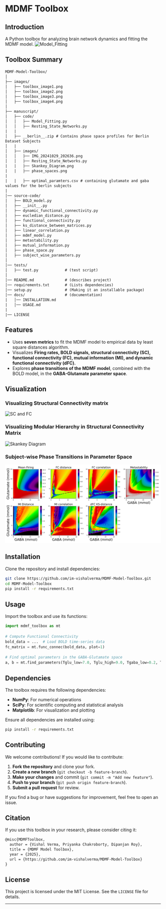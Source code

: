 # MDMF Toolbox

## Introduction
A Python toolbox for analyzing brain network dynamics and fitting the MDMF model.
![Model_Fitting](https://github.com/im-vishalverma/MDMF-Model-Toolbox/blob/main/images/toolbox_image2.png)

## Toolbox Summary

```plaintext
MDMF-Model-Toolbox/
│
├── images/
│   ├── toolbox_image1.png
│   ├── toolbox_image2.png
│   ├── toolbox_image3.png
│   ├── toolbox_image4.png
│
├── manuscript/
│   ├── code/
│   │   ├── Model_Fitting.py
│   │   ├── Resting_State_Networks.py
|   |
│   ├── __berlin__.zip # Contains phase space profiles for Berlin Dataset Subjects 
│   |
│   ├── images/
│   │   ├── IMG_20241029_202636.png
│   │   ├── Resting_State_Networks.py
|   |   ├── Skankey_Diagram.png
|   |   ├── phase_spaces.png
|
|   |   ├── optimal_paramters.csv # containing glutamate and gaba values for the berlin subjects
|
│── source-code/
│   ├── BOLD_model.py
│   ├── __init__.py        
│   ├── dynamic_functional_connectivity.py
│   ├── eucledian_distance.py
│   ├── functional_connectivity.py
│   ├── ks_distance_between_matrices.py
│   ├── linear_correlation.py
│   ├── mdmf_model.py
│   ├── metastability.py
│   ├── mutual_information.py
│   ├── phase_space.py
│   ├── subject_wise_parameters.py
│
│── tests/
│   ├── test.py            # (test script)
│
│── README.md              # (describes project)
│── requirements.txt       # (Lists dependencies)
│── setup.py               # (Making it an installable package)
│── docs/                  # (documentation)
|   │── INSTALLATION.md    
|   │── USAGE.md
|
|── LICENSE
```

## Features
- Uses **seven metrics** to fit the MDMF model to empirical data by least square distances algorithm.
- Visualizes **Firing rates, BOLD signals, structural connectivity (SC), functional connectivity (FC), mutual information (MI), and dynamic functional connectivity (dFC).**
- Explores **phase transitions of the MDMF model**, combined with the BOLD model, in the **GABA-Glutamate parameter space**.

## Visualization

### Visualizing Structural Connectivity matrix 
![SC and FC](https://github.com/im-vishalverma/MDMF-Model-Toolbox/blob/main/images/sc_berlin_image.png)
### Visualizing Modular Hierarchy in Structural Connectivity Matrix
![Skankey Diagram](https://github.com/im-vishalverma/MDMF-Model-Toolbox/blob/main/manuscript/images/Skankey_Diagram.png)
### Subject-wise Phase Transitions in Parameter Space
![Subject specific Phase Space](manuscript/images/phase_spaces.png)


## Installation

Clone the repository and install dependencies:

```bash
git clone https://github.com/im-vishalverma/MDMF-Model-Toolbox.git
cd MDMF-Model-Toolbox
pip install -r requirements.txt
```

## Usage

Import the toolbox and use its functions:

```python
import mdmf_toolbox as mt

# Compute Functional Connectivity
bold_data = ...  # Load BOLD time-series data
fc_matrix = mt.func_connec(bold_data, plot=1)

# Find optimal parameters in the GABA-Glutamate space
a, b = mt.find_parameters(Tglu_low=7.0, Tglu_high=9.0, Tgaba_low=0.2, Tgaba_high=0.5, discreteness=0.05, sc=sc_matrix, num_min=10.0, method='RK4')
```

## Dependencies
The toolbox requires the following dependencies:

- **NumPy**: For numerical operations
- **SciPy**: For scientific computing and statistical analysis
- **Matplotlib**: For visualization and plotting

Ensure all dependencies are installed using:

```bash
pip install -r requirements.txt
```

## Contributing
We welcome contributions! If you would like to contribute:

1. **Fork the repository** and clone your fork.
2. **Create a new branch** (`git checkout -b feature-branch`).
3. **Make your changes** and commit (`git commit -m "Add new feature"`).
4. **Push to your branch** (`git push origin feature-branch`).
5. **Submit a pull request** for review.

If you find a bug or have suggestions for improvement, feel free to open an issue.

## Citation
If you use this toolbox in your research, please consider citing it:

```
@misc{MDMFToolbox,
  author = {Vishal Verma, Priyanka Chakroborty, Dipanjan Roy},
  title = {MDMF Model Toolbox},
  year = {2025},
  url = {https://github.com/im-vishalverma/MDMF-Model-Toolbox}
}
```

## License
This project is licensed under the MIT License. See the `LICENSE` file for details.

---


